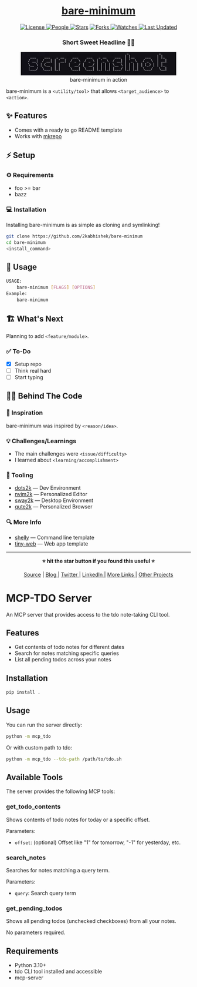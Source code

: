 <div align = "center">

<h1><a href="https://github.com/2kabhishek/bare-minimum">bare-minimum</a></h1>

<a href="https://github.com/2KAbhishek/bare-minimum/blob/main/LICENSE">
<img alt="License" src="https://img.shields.io/github/license/2kabhishek/bare-minimum?style=flat&color=eee&label="> </a>

<a href="https://github.com/2KAbhishek/bare-minimum/graphs/contributors">
<img alt="People" src="https://img.shields.io/github/contributors/2kabhishek/bare-minimum?style=flat&color=ffaaf2&label=People"> </a>

<a href="https://github.com/2KAbhishek/bare-minimum/stargazers">
<img alt="Stars" src="https://img.shields.io/github/stars/2kabhishek/bare-minimum?style=flat&color=98c379&label=Stars"></a>

<a href="https://github.com/2KAbhishek/bare-minimum/network/members">
<img alt="Forks" src="https://img.shields.io/github/forks/2kabhishek/bare-minimum?style=flat&color=66a8e0&label=Forks"> </a>

<a href="https://github.com/2KAbhishek/bare-minimum/watchers">
<img alt="Watches" src="https://img.shields.io/github/watchers/2kabhishek/bare-minimum?style=flat&color=f5d08b&label=Watches"> </a>

<a href="https://github.com/2KAbhishek/bare-minimum/pulse">
<img alt="Last Updated" src="https://img.shields.io/github/last-commit/2kabhishek/bare-minimum?style=flat&color=e06c75&label="> </a>

<h3>Short Sweet Headline 🎇🎉</h3>

<figure>
  <img src="docs/images/screenshot.png" alt="bare-minimum in action">
  <br/>
  <figcaption>bare-minimum in action</figcaption>
</figure>

</div>

bare-minimum is a `<utility/tool>` that allows `<target_audience>` to `<action>`.

## ✨ Features

- Comes with a ready to go README template
- Works with [mkrepo](https://github.com/2kabhishek/mkrepo)

## ⚡ Setup

### ⚙️ Requirements

- foo >= bar
- bazz

### 💻 Installation

Installing bare-minimum is as simple as cloning and symlinking!

```bash
git clone https://github.com/2kabhishek/bare-minimum
cd bare-minimum
<install_command>
```

## 🚀 Usage

```bash
USAGE:
    bare-minimum [FLAGS] [OPTIONS]
Example:
    bare-minimum
```

## 🏗️ What's Next

Planning to add `<feature/module>`.

### ✅ To-Do

- [x] Setup repo
- [ ] Think real hard
- [ ] Start typing

## 🧑‍💻 Behind The Code

### 🌈 Inspiration

bare-minimum was inspired by `<reason/idea>`.

### 💡 Challenges/Learnings

- The main challenges were `<issue/difficulty>`
- I learned about `<learning/accomplishment>`

### 🧰 Tooling

- [dots2k](https://github.com/2kabhishek/dots2k) — Dev Environment
- [nvim2k](https://github.com/2kabhishek/nvim2k) — Personalized Editor
- [sway2k](https://github.com/2kabhishek/sway2k) — Desktop Environment
- [qute2k](https://github.com/2kabhishek/qute2k) — Personalized Browser

### 🔍 More Info

- [shelly](https://github.com/2kabhishek/shelly) — Command line template
- [tiny-web](https://github.com/2kabhishek/tiny-web) — Web app template

<hr>

<div align="center">

<strong>⭐ hit the star button if you found this useful ⭐</strong><br>

<a href="https://github.com/2KAbhishek/bare-minimum">Source</a>
| <a href="https://2kabhishek.github.io/blog" target="_blank">Blog </a>
| <a href="https://twitter.com/2kabhishek" target="_blank">Twitter </a>
| <a href="https://linkedin.com/in/2kabhishek" target="_blank">LinkedIn </a>
| <a href="https://2kabhishek.github.io/links" target="_blank">More Links </a>
| <a href="https://2kabhishek.github.io/projects" target="_blank">Other Projects </a>

</div>

# MCP-TDO Server

An MCP server that provides access to the tdo note-taking CLI tool.

## Features

- Get contents of todo notes for different dates
- Search for notes matching specific queries
- List all pending todos across your notes

## Installation

```bash
pip install .
```

## Usage

You can run the server directly:

```bash
python -m mcp_tdo
```

Or with custom path to tdo:

```bash
python -m mcp_tdo --tdo-path /path/to/tdo.sh
```

## Available Tools

The server provides the following MCP tools:

### get_todo_contents

Shows contents of todo notes for today or a specific offset.

Parameters:

- `offset`: (optional) Offset like "1" for tomorrow, "-1" for yesterday, etc.

### search_notes

Searches for notes matching a query term.

Parameters:

- `query`: Search query term

### get_pending_todos

Shows all pending todos (unchecked checkboxes) from all your notes.

No parameters required.

## Requirements

- Python 3.10+
- tdo CLI tool installed and accessible
- mcp-server

